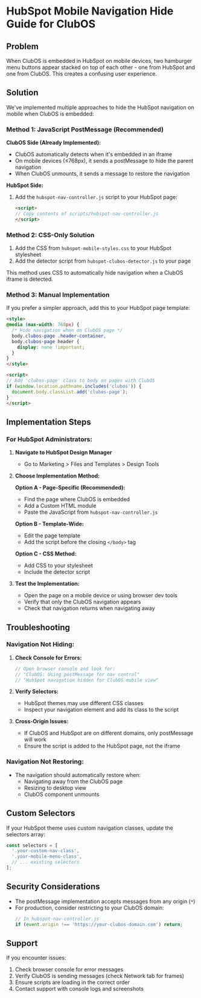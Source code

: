 # HubSpot Mobile Navigation Hide Guide for ClubOS

## Problem
When ClubOS is embedded in HubSpot on mobile devices, two hamburger menu buttons appear stacked on top of each other - one from HubSpot and one from ClubOS. This creates a confusing user experience.

## Solution
We've implemented multiple approaches to hide the HubSpot navigation on mobile when ClubOS is embedded:

### Method 1: JavaScript PostMessage (Recommended)

**ClubOS Side (Already Implemented):**
- ClubOS automatically detects when it's embedded in an iframe
- On mobile devices (≤768px), it sends a postMessage to hide the parent navigation
- When ClubOS unmounts, it sends a message to restore the navigation

**HubSpot Side:**
1. Add the `hubspot-nav-controller.js` script to your HubSpot page:
   ```html
   <script>
   // Copy contents of scripts/hubspot-nav-controller.js
   </script>
   ```

### Method 2: CSS-Only Solution

1. Add the CSS from `hubspot-mobile-styles.css` to your HubSpot stylesheet
2. Add the detector script from `hubspot-clubos-detector.js` to your page

This method uses CSS to automatically hide navigation when a ClubOS iframe is detected.

### Method 3: Manual Implementation

If you prefer a simpler approach, add this to your HubSpot page template:

```html
<style>
@media (max-width: 768px) {
  /* Hide navigation when on ClubOS page */
  body.clubos-page .header-container,
  body.clubos-page header {
    display: none !important;
  }
}
</style>

<script>
// Add 'clubos-page' class to body on pages with ClubOS
if (window.location.pathname.includes('clubos')) {
  document.body.classList.add('clubos-page');
}
</script>
```

## Implementation Steps

### For HubSpot Administrators:

1. **Navigate to HubSpot Design Manager**
   - Go to Marketing > Files and Templates > Design Tools

2. **Choose Implementation Method:**
   
   **Option A - Page-Specific (Recommended):**
   - Find the page where ClubOS is embedded
   - Add a Custom HTML module
   - Paste the JavaScript from `hubspot-nav-controller.js`
   
   **Option B - Template-Wide:**
   - Edit the page template
   - Add the script before the closing `</body>` tag
   
   **Option C - CSS Method:**
   - Add CSS to your stylesheet
   - Include the detector script

3. **Test the Implementation:**
   - Open the page on a mobile device or using browser dev tools
   - Verify that only the ClubOS navigation appears
   - Check that navigation returns when navigating away

## Troubleshooting

### Navigation Not Hiding:

1. **Check Console for Errors:**
   ```javascript
   // Open browser console and look for:
   // "ClubOS: Using postMessage for nav control"
   // "HubSpot navigation hidden for ClubOS mobile view"
   ```

2. **Verify Selectors:**
   - HubSpot themes may use different CSS classes
   - Inspect your navigation element and add its class to the script

3. **Cross-Origin Issues:**
   - If ClubOS and HubSpot are on different domains, only postMessage will work
   - Ensure the script is added to the HubSpot page, not the iframe

### Navigation Not Restoring:

- The navigation should automatically restore when:
  - Navigating away from the ClubOS page
  - Resizing to desktop view
  - ClubOS component unmounts

## Custom Selectors

If your HubSpot theme uses custom navigation classes, update the selectors array:

```javascript
const selectors = [
  '.your-custom-nav-class',
  '.your-mobile-menu-class',
  // ... existing selectors
];
```

## Security Considerations

- The postMessage implementation accepts messages from any origin (`*`)
- For production, consider restricting to your ClubOS domain:
  ```javascript
  // In hubspot-nav-controller.js
  if (event.origin !== 'https://your-clubos-domain.com') return;
  ```

## Support

If you encounter issues:
1. Check browser console for error messages
2. Verify ClubOS is sending messages (check Network tab for frames)
3. Ensure scripts are loading in the correct order
4. Contact support with console logs and screenshots